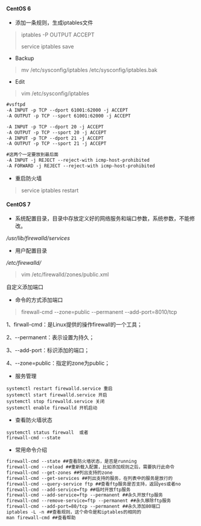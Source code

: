 #### CentOS 6

* 添加一条规则，生成iptables文件

> iptables -P OUTPUT ACCEPT
>
> service iptables save

* Backup

> mv /etc/sysconfig/iptables /etc/sysconfig/iptables.bak

* Edit

> vim /etc/sysconfig/iptables

```markdown
#vsftpd
-A INPUT -p TCP --dport 61001:62000 -j ACCEPT
-A OUTPUT -p TCP --sport 61001:62000 -j ACCEPT

-A INPUT -p TCP --dport 20 -j ACCEPT
-A OUTPUT -p TCP --sport 20 -j ACCEPT
-A INPUT -p TCP --dport 21 -j ACCEPT
-A OUTPUT -p TCP --sport 21 -j ACCEPT

#这两个一定要放到最后面
-A INPUT -j REJECT --reject-with icmp-host-prohibited
-A FORWARD -j REJECT --reject-with icmp-host-prohibited
```

* 重启防火墙

> service iptables restart

#### CentOS 7

* 系统配置目录，目录中存放定义好的网络服务和端口参数，系统参数，不能修改。

_/usr/lib/firewalld/services_

* 用户配置目录

_/etc/firewalld/_

> vim /etc/firewalld/zones/public.xml

自定义添加端口

* 命令的方式添加端口

> firewall-cmd --zone=public --permanent --add-port=8010/tcp

1、firwall-cmd：是Linux提供的操作firewall的一个工具；

2、--permanent：表示设置为持久；

3、--add-port：标识添加的端口；

4、--zone=public：指定的zone为public；

* 服务管理

```
systemctl restart firewalld.service 重启
systemctl start firewalld.service 开启
systemctl stop firewalld.service 关闭
systemctl enable firewalld 开机启动
```

* 查看防火墙状态

```
systemctl status firewall  或者
firewall-cmd --state
```

* 常用命令介绍

```markdown
firewall-cmd --state ##查看防火墙状态，是否是running
firewall-cmd --reload ##重新载入配置，比如添加规则之后，需要执行此命令
firewall-cmd --get-zones ##列出支持的zone
firewall-cmd --get-services ##列出支持的服务，在列表中的服务是放行的
firewall-cmd --query-service ftp ##查看ftp服务是否支持，返回yes或者no
firewall-cmd --add-service=ftp ##临时开放ftp服务
firewall-cmd --add-service=ftp --permanent ##永久开放ftp服务
firewall-cmd --remove-service=ftp --permanent ##永久移除ftp服务
firewall-cmd --add-port=80/tcp --permanent ##永久添加80端口
iptables -L -n ##查看规则，这个命令是和iptables的相同的
man firewall-cmd ##查看帮助
```



